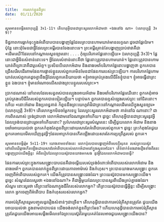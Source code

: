 ```yaml
---
title:  ការលាក់ខ្លួនពីព្រះ
date:  01/11/2020
---
```


`សូមអានខគម្ពីរលោកុប្បត្តិ 3៖1-11។ តើហេតុអ្វីបានជាព្រះសួរលោកអ័ដាមថា «ឯងនៅឯ ណា» (លោកុប្បត្តិ 3៖9)?`

ទិដ្ឋភាពការធ្លាក់ចុះក្នុងអំពើបាបបានបង្ហាញផ្លែដែលព្រះបានហាមឃាត់មានលក្ខណៈដូចជាផ្លែប៉ោម។ ប៉ុន្តែ នោះពុំមែនជាអ្វីដែលព្រះគម្ពីរបានចែងនោះទេ។ ព្រះគម្ពីរគ្រាន់តែបង្ហាញប្រាប់ថាវាគឺជា «ដើមឈើ1ដែលនៅកណ្តាលសួនច្បារនោះ . . . . កុំឲ្យបរិភោគផ្លែនោះឡើយ» (លោកុប្បត្តិ 3៖3)។ ផ្លែ នោះជាអ្វីមិនសំខាន់នោះទេ។ អ្វីដែលសំខាន់នោះគឺថា ផ្លែនោះត្រូវបានហាមឃាត់។ ផ្លែនោះត្រូវបានហាមឃាត់ពីព្រោះវាគឺជារូបស័ព្ទ។ ប្រសិនបើលោកអ័ដាម និងនាងអេវ៉ាបរិភោគផ្លែនោះបង្ហាញថា ពួកគេបាន ជ្រើសរើសដើរតាមផែនការផ្ទាល់ខ្លួនរបស់ពួកគេមិនមែនជាផែនការរបស់ព្រះឡើយ។ ការបរិភោគផ្លែហាម ឃាត់របស់ពួកគេដូចគ្នានឹងអ្វីដែលពួកគេនិយាយថា «ខ្ញុំអាចគ្រប់គ្រងលើជីវិតខ្ញុំបាន។ ខ្ញុំអាចធ្វើជាព្រះខ្លួន ឯងបាន។ ខ្ញុំមានអំណាចលើសជាងព្រះបន្ទូលរបស់ព្រះ»។

ប្រាកដណាស់ នៅពេលដែលសត្វពស់បានល្បួងអោយអ័ដាម និងអេវ៉ាបរិភោគផ្លែឈើនោះ ពួកគេពុំអាចគ្រប់គ្រងលើជីវិតរបស់ពួកគេបានទៀតឡើយ។ បន្ទាប់មក ពួកគេបានឮសំឡេងរបស់ព្រះ នៅជិតនោះ។ ហើយ «នោះអ័ដាម និងប្រពន្ធគាត់ ក៏ពួននឹងព្រះយេហូវ៉ាដ៏ជាព្រះនៅកណ្តាលដើមឈើក្នុងសួនច្បារ» (លោកុប្បត្តិ 3៖8)។ តើលោកអ្នកមិនចម្លែកទេឬ ដែលព្រះសួរលោកអ័ដាមថា គាត់នៅឯ ណានោះ? ជាការពិតណាស់ ទ្រង់ជ្រាបថា លោកអ័ដាមនៅឯណារួចទៅហើយ។ ដូច្នេះ តើហេតុអ្វីបានជាព្រះសួរនូវអ្វីដែលទ្រង់បានជ្រាបរួចទៅហើយនោះ? ប្រហែលជាព្រះសួរសំណួរនេះ ដើម្បីជួយលោក អ័ដាម និងនាងអេវ៉ាអោយយល់ថា ពួកគេកំពុងតែពួនពីព្រះដោយសារតែអំពើបាបរបស់ពួកគេ។ ដូច្នេះ ព្រះកំពុងតែជួយពួកគេអោយមើលឃើញនូវអ្វីៗដែលអាក្រក់បានកើតឡើងដោយសារតែការប្រព្រឹត្តរបស់ ពួកគេ។

`សូមអានខគម្ពីររ៉ូម 5៖11-19។ យោងតាមខទាំងនេះ លោកប៉ុលបានបង្ហាញអំពីសេចក្តីសុគត របស់ព្រះយេស៊ូវនៅលើឈើឆ្កាងកើតឡើងដោយសារតែអំពើបាបរបស់លោកអ័ដាមនៅក្នុងសួនអេដែន។ តើទំនាក់ទំនងរវាងរឿងទាំងពីរនេះបង្ហាញប្រាប់យើងអ្វីខ្លះ អំពីរបៀបដែលព្រះយេស៊ូវបានយាងមកសង នូវអ្វីដែលលោកអ័ដាមបានធ្វើ?`

ផែនការរបស់ព្រះក្នុងការសង្គ្រោះបាបជនគឺជាចម្លើយរបស់ទ្រង់ចំពោះអំពើបាបរបស់លោកអ័ដាម និងនាងអេវ៉ា។ ពួកគេបានលាក់ខ្លួនពីព្រះដោយភាពអាម៉ាស់ និងកំហុស។ ព្រះបានយាងមកសង្គ្រោះ ពួកគេចេញពីអំពើបាបរបស់ពួកគេ។ យើងក៏ត្រូវបានសង្គ្រោះផងដែរ។ ព្រះយេស៊ូវបានមកសង្គ្រោះយើង។ ដូច្នេះ សំណួរដែលសួរថា «ឯងនៅឯណា?» គឺជាអ្វីមួយដែលព្រះបានសួរពីយើងគ្រប់គ្នាផងដែរ។ សំណួរ នោះសួរថា តើព្រះនៅឯណាក្នុងជីវិតរបស់លោកអ្នក? តើព្រះយេស៊ូវបានធ្វើអ្វីខ្លះ ដើម្បីសង្គ្រោះលោក អ្នកចេញពីអំពើបាប និងកំហុសរបស់លោកអ្នក?

ការអប់រំគ្រីស្ទានរួមបញ្ចូលនូវរឿងសំខាន់ៗជាច្រើន។ តើហេតុអ្វីបានជាការអប់រំគ្រីស្ទានត្រូវតែ ជួយយើងអោយយល់ថា ក្នុងនាមជាបាបជន យើងចង់លាក់ខ្លួនពីព្រះមែន? ហើយហេតុអ្វីបានជាការអប់រំគ្រីស្ទានត្រូវតែជួយយើងអោយសម្លឹងមើលទៅឯព្រះយេស៊ូវតែមួយគត់ដែលអាចជួយសង្រ្គោះយើងបាន?